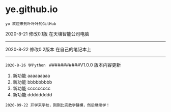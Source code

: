 # ye.github.io
```yo 欢迎来到叶叶叶的GitHub ```


2020-8-21 修改0.1版  在天壤智能公司电脑

***

2020-8-22  修改0.2版本     在自己的笔记本上

***
```2020-8-26 学Python ```
###########V1.0.0 版本内容更新
1. 新功能     aaaaaaaaa
2. 新功能     bbbbbbbbb
3. 新功能     ccccccccc
4. 新功能     ddddddddd

```2020-09-22 开学来学校，刚刚比完数学建模，然后继续学！```